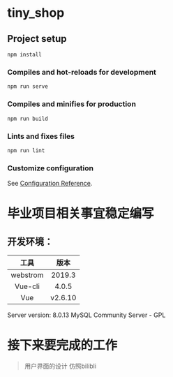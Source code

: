 # tiny_shop

## Project setup
```
npm install
```

### Compiles and hot-reloads for development
```
npm run serve
```

### Compiles and minifies for production
```
npm run build
```

### Lints and fixes files
```
npm run lint
```

### Customize configuration
See [Configuration Reference](https://cli.vuejs.org/config/).

# 毕业项目相关事宜稳定编写
## 开发环境：

|      工具      |  版本 |
|:-----------:|:-----------:|
|   webstrom    |   2019.3  |
|   Vue-cli     |  4.0.5    |
|  Vue          |   v2.6.10 |

Server version: 8.0.13 MySQL Community Server - GPL

# 接下来要完成的工作
> 用户界面的设计 仿照bilibli
